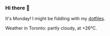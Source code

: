 ### Hi there :wave:

It's Monday! I might be fiddling with my [dotfiles](https://github.com/bewuethr/dotfiles).

Weather in Toronto: partly cloudy, at +26°C.
